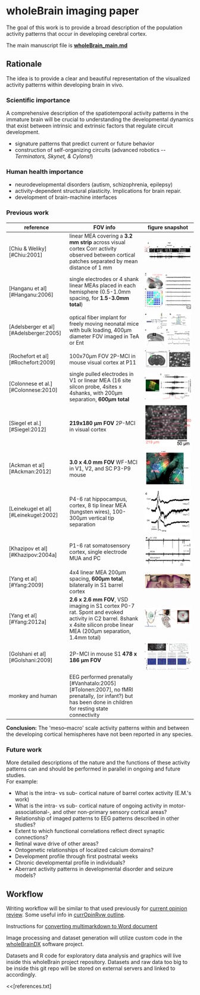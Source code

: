 # wholeBrain imaging paper

The goal of this work is to provide a broad description of the population activity patterns that occur in developing cerebral cortex.

The main manuscript file is **[wholeBrain_main.md][]**



## Rationale
The idea is to provide a clear and beautiful representation of the visualized activity patterns within developing brain in vivo.

### Scientific importance
A comprehensive description of the spatiotemporal activity patterns in the immature brain will be crucial to understanding the developmental dynamics that exist between intrinsic and extrinsic factors that regulate circuit development. 

* signature patterns that predict current or future behavior
* construction of self-organizing circuits (advanced robotics -- *Terminators, Skynet, & Cylons!*)

### Human health importance
* neurodevelopmental disorders (autism, schizophrenia, epilepsy)
* activity-dependent structural plasticity. Implications for brain repair.
* development of brain-machine interfaces

### Previous work 

reference                              | FOV info                                                                                                                                                                  | figure snapshot                                       
-------------------------------------- | ------------------------------------------------------------------------------------------------------------------------------------------------------------------------- | ------------------------------------------------------  
[Chiu & Weliky][#Chiu:2001]            | linear MEA covering a **3.2 mm strip** across visual cortex Corr activity observed between cortical patches separated by mean distance of 1 mm                            | ![](assets/img/Screen_Shot_2013-09-04_at_2.16.02_PM.png)
[Hanganu et al][#Hanganu:2006]         | single electrodes or 4 shank linear MEAs placed in each hemisphere (0.5-1.0mm spacing, for **1.5-3.0mm total**)                                                           | ![](assets/img/Screen_Shot_2013-09-04_at_2.36.18_PM.png)
[Adelsberger et al][#Adelsberger:2005] | optical fiber implant for freely moving neonatal mice with bulk loading, 400µm diameter FOV imaged in TeA or Ent                                                         | ![](assets/img/Screen_Shot_2013-09-04_at_4.43.51_PM.png)
[Rochefort et al][#Rochefort:2009]     | 100x70µm FOV 2P-MCI in mouse visual cortex at P11                                                                                                                        | ![](assets/img/Screen_Shot_2013-09-04_at_2.47.37_PM.png)
[Colonnese et al.][#Colonnese:2010]    | single pulled electrodes in V1 or linear MEA (16 site silcon probe, 4sites x 4shanks, with 200µm separation, **600µm total**                                            | ![](assets/img/Screen_Shot_2013-09-04_at_1.54.43_PM.png)
[Siegel et al.][#Siegel:2012]          | **219x180 µm FOV** 2P-MCI in visual cortex                                                                                                                               | ![](assets/img/Screen_Shot_2013-09-04_at_2.18.49_PM.png)
[Ackman et al][#Ackman:2012]           | **3.0 x 4.0 mm FOV** WF-MCI in V1, V2, and SC P3-P9 mouse                                                                                                                 | ![](assets/img/Screen_Shot_2013-09-04_at_2.12.16_PM.png)
[Leinekugel et al][#Leinekugel:2002]   | P4-6 rat hippocampus, cortex, 8 tip linear MEA (tungsten wires), 100-300µm vertical tip separation                                                                       | ![](assets/img/Screen_Shot_2013-09-04_at_4.00.40_PM.png)
[Khazipov et al][#Khazipov:2004a]      | P1-6 rat somatosensory cortex, single electrode MUA and PC                                                                                                                | ![](assets/img/Screen_Shot_2013-09-04_at_4.10.07_PM.png)
[Yang et al][#Yang:2009]               | 4x4 linear MEA 200µm spacing, **600µm total**, bilaterally in S1 barrel cortex                                                                                          | ![](assets/img/Screen_Shot_2013-09-04_at_3.54.37_PM.png)
[Yang et al][#Yang:2012a]              | **2.6 x 2.6 mm FOV**, VSD imaging in S1 cortex P0-7 rat. Spont and evoked activity in C2 barrel. 8shank x 4site silicon probe linear MEA (200µm separation, 1.4mm total) | ![](assets/img/Screen_Shot_2013-09-04_at_2.26.32_PM.png)
[Golshani et al][#Golshani:2009]       | 2P-MCI in mouse S1 **478 x 186 µm FOV**                                                                                                                                  | ![](assets/img/Screen_Shot_2013-09-04_at_4.13.14_PM.png)
monkey and human                       | EEG performed prenatally [#Vanhatalo:2005][#Tolonen:2007], no fMRI prenatally, (or infant?) but has been done in children for resting state connectivity                  |                                                         

**Conclusion:** The 'meso–macro' scale activity patterns within and between the developing cortical hemispheres have not been reported in any species.


### Future work 
More detailed descriptions of the nature and the functions of these activity patterns can and should be performed in parallel in ongoing and future studies.  
For example:  
 
* What is the intra- vs sub- cortical nature of barrel cortex activity (E.M.'s work)
* What is the intra- vs sub- cortical nature of ongoing activity in motor- associational-, and other non-primary sensory cortical areas?
* Relationship of imaged patterns to EEG patterns described in other studies?
* Extent to which functional correlations reflect direct synaptic connections?
* Retinal wave drive of other areas?
* Ontogenetic relationships of localized calcium domains?
* Development profile through first postnatal weeks
* Chronic developmental profile in individuals?
* Aberrant activity patterns in developmental disorder and seizure models?


## Workflow

Writing workflow will be similar to that used previously for [current opinion review][id3]. Some useful info in [currOpinRvw outline][id2].

Instructions for [converting multimarkdown to Word document][id4]

Image processing and dataset generation will utilize custom code in the [wholeBrainDX] software project. 

Datasets and R code for exploratory data analysis and graphics will live inside this wholeBrain project repository. Datasets and raw data too big to be inside this git repo will be stored on external servers and linked to accordingly.


[wholeBrain_main.md]: wholeBrain_main.md

[id2]: https://github.com/ackman678/currOpinRvw/blob/master/currOpin_outline.md

[id3]: https://github.com/ackman678/currOpinRvw/blob/master/README.md 

[id4]: https://gist.github.com/ackman678/6391902

[wholeBrainDX]: https://github.com/ackman678/wholeBrainDX/blob/master/README.md  

<<[references.txt]